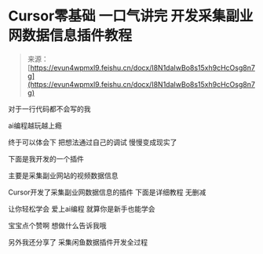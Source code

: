 # Cursor零基础 一口气讲完 开发采集副业网数据信息插件教程

> 来源：[https://evun4wpmxl9.feishu.cn/docx/I8N1daIwBo8s15xh9cHcOsg8n7g](https://evun4wpmxl9.feishu.cn/docx/I8N1daIwBo8s15xh9cHcOsg8n7g)

对于一行代码都不会写的我

ai编程越玩越上瘾

终于可以体会下 把想法通过自己的调试 慢慢变成现实了

下面是我开发的一个插件

主要是采集副业网站的视频数据信息

Cursor开发了采集副业网数据信息的插件 下面是详细教程 无删减

让你轻松学会 爱上ai编程 就算你是新手也能学会

宝宝点个赞啊 想做什么告诉我哦

另外我还分享了 采集闲鱼数据插件开发全过程